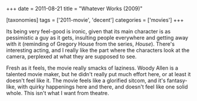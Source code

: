 +++
date = 2011-08-21
title = "Whatever Works (2009)"

[taxonomies]
tags = ['2011-movie', 'decent']
categories = ['movies']
+++

Its being very feel-good is ironic, given that its main character is as
pessimistic a guy as it gets, insulting people everywhere and getting
away with it (reminding of Gregory House from the series, *House*).
There\'s interesting acting, and I really like the part where the
characters look at the camera, perplexed at what they are supposed to
see.

Fresh as it feels, the movie really smacks of laziness. Woody Allen is a
talented movie maker, but he didn\'t really put much effort here, or at
least it doesn\'t feel like it. The movie feels like a glorified sitcom,
and it\'s fantasy-like, with quirky happenings here and there, and
doesn\'t feel like one solid whole. This isn\'t what I want from
theatre.
